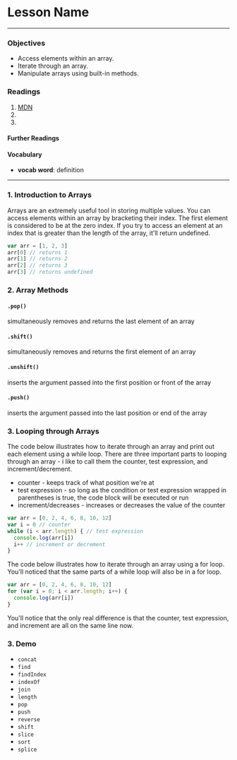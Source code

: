 # Lesson Name

---

### Objectives
- Access elements within an array.
- Iterate through an array.
- Manipulate arrays using built-in methods.

### Readings
1. [MDN](https://developer.mozilla.org/en-US/docs/Web/JavaScript/Reference/Global_Objects/Array)
2.
3.

#### Further Readings


#### Vocabulary
- **vocab word**: definition

---

### 1. Introduction to Arrays
Arrays are an extremely useful tool in storing multiple values. You can access elements within an array by bracketing their index. The first element is considered to be at the zero index. If you try to access an element at an index that is greater than the length of the array, it'll return undefined.
```js
var arr = [1, 2, 3]
arr[0] // returns 1
arr[1] // returns 2
arr[2] // returns 3
arr[3] // returns undefined
```

### 2. Array Methods
#### `.pop()`
simultaneously removes and returns the last element of an array
#### `.shift()`
simultaneously removes and returns the first element of an array
#### `.unshift()`
inserts the argument passed into the first position or front of the array
#### `.push()`
inserts the argument passed into the last position or end of the array

### 3. Looping through Arrays
The code below illustrates how to iterate through an array and print out each element using a while loop. There are three important parts to looping through an array - i like to call them the counter, test expression, and increment/decrement.
* counter - keeps track of what position we're at
* test expression - so long as the condition or test expression wrapped in parentheses is true, the code block will be executed or run
* increment/decreases - increases or decreases the value of the counter

```js
var arr = [0, 2, 4, 6, 8, 10, 12]
var i = 0 // counter
while (i < arr.length) { // test expression
  console.log(arr[i])
  i++ // increment or decrement
}
```

The code below illustrates how to iterate through an array using a for loop. You'll noticed that the same parts of a while loop will also be in a for loop.
```js
var arr = [0, 2, 4, 6, 8, 10, 12]
for (var i = 0; i < arr.length; i++) {
  console.log(arr[i])
}
```
You'll notice that the only real difference is that the counter, test expression, and increment are all on the same line now.

### 3. Demo
- `concat`
- `find`
- `findIndex`
- `indexOf`
- `join`
- `length`
- `pop`
- `push`
- `reverse`
- `shift`
- `slice`
- `sort`
- `splice`

